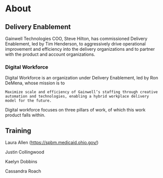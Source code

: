 # About

## Delivery Enablement

Gainwell Technologies COO, Steve Hilton, has commissioned Delivery Enablement, led by Tim Henderson, to aggressively drive operational improvement and efficiency into the delivery organizations and to partner with the product and account organizations.

### Digital Workforce

Digital Workforce is an organization under Delivery Enablement, led by Ron DeMena, whose mission is to 

```
Maximize scale and efficiency of Gainwell’s staffing through creative automation and technologies, enabling a hybrid workplace delivery model for the future.
```

Digital workforce focuses on three pillars of work, of which this work product falls within.


## Training



Laura Allen (https://spbm.medicaid.ohio.gov/)

Justin Collingwood

Kaelyn Dobbins

Cassandra Roach

